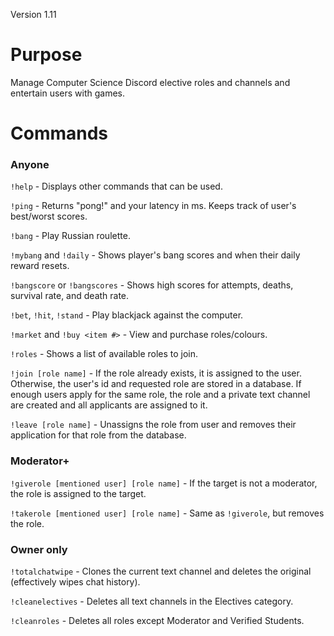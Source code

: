 Version 1.11
# Purpose
Manage Computer Science Discord elective roles and channels and entertain users with games.

# Commands
### Anyone
`!help` - Displays other commands that can be used.

`!ping` - Returns "pong!" and your latency in ms. Keeps track of user's best/worst scores.

`!bang` - Play Russian roulette.

`!mybang` and `!daily` - Shows player's bang scores and when their daily reward resets.

`!bangscore` or `!bangscores` - Shows high scores for attempts, deaths, survival rate, and death rate.

`!bet`, `!hit`, `!stand` - Play blackjack against the computer.

`!market` and `!buy <item #>` - View and purchase roles/colours.

`!roles` - Shows a list of available roles to join.

`!join [role name]` - If the role already exists, it is assigned to the user. Otherwise, the user's id and requested role are stored in a database. If enough users apply for the same role, the role and a private text channel are created and all applicants are assigned to it.

`!leave [role name]` - Unassigns the role from user and removes their application for that role from the database.

### Moderator+
`!giverole [mentioned user] [role name]` - If the target is not a moderator, the role is assigned to the target.

`!takerole [mentioned user] [role name]` - Same as `!giverole`, but removes the role.

### Owner only
`!totalchatwipe` - Clones the current text channel and deletes the original (effectively wipes chat history).

`!cleanelectives` - Deletes all text channels in the Electives category.

`!cleanroles` - Deletes all roles except Moderator and Verified Students.
